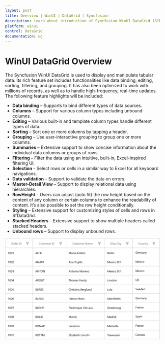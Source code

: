 ```yaml
---
layout: post
title: Overview | WinUI | DataGrid | Syncfusion 
description: Learn about introduction of Syncfusion WinUI DataGrid (SfDataGrid) control, its feature and more details.
platform: winui
control: DataGrid
documentation: ug
---
```


# WinUI DataGrid Overview

The Syncfusion WinUI DataGrid is used to display and manipulate tabular data. Its rich feature set includes functionalities like data binding, editing, sorting, filtering, and grouping. It has also been optimized to work with millions of records, as well as to handle high-frequency, real-time updates. The following feature highlights will be included:

* **Data binding** – Supports to bind different types of data sources.
* **Columns** – Support for various column types including unbound columns.
* **Editing** – Various built-in and template column types handle different types of data.
* **Sorting** – Sort one or more columns by tapping a header.
* **Grouping** – Use user-interactive grouping to group one or more columns.
* **Summaries** – Extensive support to show concise information about the individual data columns or groups of rows.
* **Filtering** – Filter the data using an intuitive, built-in, Excel-inspired filtering UI.
* **Selection** - Select rows or cells in a similar way to Excel for all keyboard navigations.
* **Data validation** – Support to validate the data on errors.
* **Master-Detail View** – Support to display relational data using hierarchies.
* **RowHeight** - Users can adjust (auto fit) the row height based on the content of any column or certain columns to enhance the readability of content. It’s also possible to set the row height conditionally.
* **Styling** – Extensive support for customizing styles of cells and rows in SfDataGrid.
* **Stacked Headers** – Extensive support to show multiple headers called stacked headers.
* **Unbound rows** – Support to display unbound rows.

 ![Overview of WinUI Sfdatagrid control](Overview-images/Overview-image1.png)


